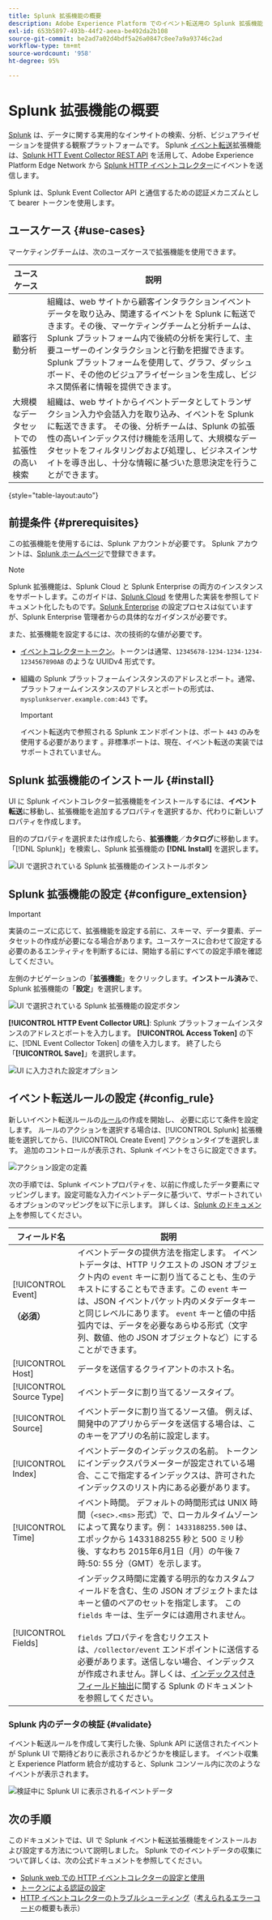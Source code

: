 ```yaml
---
title: Splunk 拡張機能の概要
description: Adobe Experience Platform でのイベント転送用の Splunk 拡張機能について説明します。
exl-id: 653b5897-493b-44f2-aeea-be492da2b108
source-git-commit: be2ad7a02d4bdf5a26a0847c8ee7a9a93746c2ad
workflow-type: tm+mt
source-wordcount: '958'
ht-degree: 95%

---
```


# Splunk 拡張機能の概要

[Splunk](https://www.splunk.com/ja_jp) は、データに関する実用的なインサイトの検索、分析、ビジュアライゼーションを提供する観察プラットフォームです。 Splunk [イベント転送](../../../ui/event-forwarding/overview.md)拡張機能は、[Splunk HTT Event Collector REST API](https://docs.splunk.com/Documentation/Splunk/8.2.5/Data/HECRESTendpoints) を活用して、Adobe Experience Platform Edge Network から [Splunk HTTP イベントコレクター](https://docs.splunk.com/Documentation/Splunk/8.2.5/Data/UsetheHTTPEventCollector)にイベントを送信します。

Splunk は、Splunk Event Collector API と通信するための認証メカニズムとして bearer トークンを使用します。

## ユースケース {#use-cases}

マーケティングチームは、次のユーズケースで拡張機能を使用できます。

| ユースケース | 説明 |
| --- | --- |
| 顧客行動分析 | 組織は、web サイトから顧客インタラクションイベントデータを取り込み、関連するイベントを Splunk に転送できます。その後、マーケティングチームと分析チームは、Splunk プラットフォーム内で後続の分析を実行して、主要ユーザーのインタラクションと行動を把握できます。 Splunk プラットフォームを使用して、グラフ、ダッシュボード、その他のビジュアライゼーションを生成し、ビジネス関係者に情報を提供できます。 |
| 大規模なデータセットでの拡張性の高い検索 | 組織は、web サイトからイベントデータとしてトランザクション入力や会話入力を取り込み、イベントを Splunk に転送できます。 その後、分析チームは、Splunk の拡張性の高いインデックス付け機能を活用して、大規模なデータセットをフィルタリングおよび処理し、ビジネスインサイトを導き出し、十分な情報に基づいた意思決定を行うことができます。 |

{style="table-layout:auto"}

## 前提条件 {#prerequisites}

この拡張機能を使用するには、Splunk アカウントが必要です。 Splunk アカウントは、[Splunk ホームページ](https://www.splunk.com/ja_jp/page/sign_up)で登録できます。

>[!NOTE]
>
> Splunk 拡張機能は、Splunk Cloud と Splunk Enterprise の両方のインスタンスをサポートします。このガイドは、[Splunk Cloud](https://www.splunk.com/ja_jp/products/splunk-cloud-platform.html) を使用した実装を参照してドキュメント化したものです。[Splunk Enterprise](https://www.splunk.com/ja_jp/products/splunk-enterprise.html) の設定プロセスは似ていますが、Splunk Enterprise 管理者からの具体的なガイダンスが必要です。

また、拡張機能を設定するには、次の技術的な値が必要です。

* [イベントコレクタートークン](https://docs.splunk.com/Documentation/Splunk/8.2.5/Data/UsetheHTTPEventCollector#Create_an_Event_Collector_token_on_Splunk_Cloud_Platform)。トークンは通常、`12345678-1234-1234-1234-1234567890AB` のような UUIDv4 形式です。
* 組織の Splunk プラットフォームインスタンスのアドレスとポート。通常、プラットフォームインスタンスのアドレスとポートの形式は、`mysplunkserver.example.com:443` です。

  >[!IMPORTANT]
  >
  > イベント転送内で参照される Splunk エンドポイントは、ポート `443` のみを使用する必要があります 。非標準ポートは、現在、イベント転送の実装ではサポートされていません。

## Splunk 拡張機能のインストール {#install}

UI に Splunk イベントコレクター拡張機能をインストールするには、**イベント転送**&#x200B;に移動し、拡張機能を追加するプロパティを選択するか、代わりに新しいプロパティを作成します。

目的のプロパティを選択または作成したら、**拡張機能**／**カタログ**&#x200B;に移動します。「[!DNL Splunk]」を検索し、Splunk 拡張機能の **[!DNL Install]** を選択します。

![UI で選択されている Splunk 拡張機能のインストールボタン](../../../images/extensions/server/splunk/install.png)

## Splunk 拡張機能の設定 {#configure_extension}

>[!IMPORTANT]
>
>実装のニーズに応じて、拡張機能を設定する前に、スキーマ、データ要素、データセットの作成が必要になる場合があります。ユースケースに合わせて設定する必要のあるエンティティを判断するには、開始する前にすべての設定手順を確認してください。

左側のナビゲーションの「**拡張機能**」をクリックします。**インストール済み**&#x200B;で、Splunk 拡張機能の「**設定**」を選択します。

![UI で選択されている Splunk 拡張機能の設定ボタン](../../../images/extensions/server/splunk/configure.png)

**[!UICONTROL HTTP Event Collector URL]**: Splunk プラットフォームインスタンスのアドレスとポートを入力します。 **[!UICONTROL Access Token]** の下に、[!DNL Event Collector Token] の値を入力します。 終了したら「**[!UICONTROL Save]**」を選択します。

![UI に入力された設定オプション](../../../images/extensions/server/splunk/input.png)

## イベント転送ルールの設定 {#config_rule}

新しいイベント転送ルールの[ルール](../../../ui/managing-resources/rules.md)の作成を開始し、 必要に応じて条件を設定します。 ルールのアクションを選択する場合は、[!UICONTROL Splunk] 拡張機能を選択してから、[!UICONTROL Create Event] アクションタイプを選択します。 追加のコントロールが表示され、Splunk イベントをさらに設定できます。

![アクション設定の定義](../../../images/extensions/server/splunk/action-configurations.png)

次の手順では、Splunk イベントプロパティを、以前に作成したデータ要素にマッピングします。設定可能な入力イベントデータに基づいて、サポートされているオプションのマッピングを以下に示します。 詳しくは、[Splunk のドキュメント](https://docs.splunk.com/Documentation/Splunk/8.2.5/Data/FormateventsforHTTPEventCollector#Event_metadata)を参照してください。

| フィールド名 | 説明 |
| --- | --- |
| [!UICONTROL Event]<br><br>**（必須）** | イベントデータの提供方法を指定します。 イベントデータは、HTTP リクエストの JSON オブジェクト内の `event` キーに割り当てることも、生のテキストにすることもできます。この `event` キーは、JSON イベントパケット内のメタデータキーと同じレベルにあります。 `event` キーと値の中括弧内では、データを必要なあらゆる形式（文字列、数値、他の JSON オブジェクトなど）にすることができます。 |
| [!UICONTROL Host] | データを送信するクライアントのホスト名。 |
| [!UICONTROL Source Type] | イベントデータに割り当てるソースタイプ。 |
| [!UICONTROL Source] | イベントデータに割り当てるソース値。 例えば、開発中のアプリからデータを送信する場合は、このキーをアプリの名前に設定します。 |
| [!UICONTROL Index] | イベントデータのインデックスの名前。 トークンにインデックスパラメーターが設定されている場合、ここで指定するインデックスは、許可されたインデックスのリスト内にある必要があります。 |
| [!UICONTROL Time] | イベント時間。 デフォルトの時間形式は UNIX 時間（`<sec>.<ms>` 形式）で、ローカルタイムゾーンによって異なります。例： `1433188255.500` は、エポックから 1433188255 秒と 500 ミリ秒後、すなわち 2015年6月1日（月）の午後 7 時:50: 55 分（GMT）を示します。 |
| [!UICONTROL Fields] | インデックス時間に定義する明示的なカスタムフィールドを含む、生の JSON オブジェクトまたはキーと値のペアのセットを指定します。 この `fields` キーは、生データには適用されません。<br><br>`fields` プロパティを含むリクエストは、`/collector/event` エンドポイントに送信する必要があります。送信しない場合、インデックスが作成されません。詳しくは、[インデックス付きフィールド抽出](https://docs.splunk.com/Documentation/Splunk/8.2.5/Data/IFXandHEC)に関する Splunk のドキュメントを参照してください。 |

### Splunk 内のデータの検証 {#validate}

イベント転送ルールを作成して実行した後、Splunk API に送信されたイベントが Splunk UI で期待どおりに表示されるかどうかを検証します。 イベント収集と Experience Platform 統合が成功すると、Splunk コンソール内に次のようなイベントが表示されます。

![検証中に Splunk UI に表示されるイベントデータ](../../../images/extensions/server/splunk/splunk-data.png)

## 次の手順

このドキュメントでは、UI で Splunk イベント転送拡張機能をインストールおよび設定する方法について説明しました。 Splunk でのイベントデータの収集について詳しくは、次の公式ドキュメントを参照してください。

* [Splunk web での HTTP イベントコレクターの設定と使用 ](https://docs.splunk.com/Documentation/Splunk/8.2.5/Data/UsetheHTTPEventCollector)
* [トークンによる認証の設定](https://docs.splunk.com/Documentation/Splunk/8.2.5/Security/Setupauthenticationwithtokens#Prerequisites_for_activating_tokens)
* [HTTP イベントコレクターのトラブルシューティング](https://docs.splunk.com/Documentation/Splunk/8.2.5/Data/TroubleshootHTTPEventCollector)（[考えられるエラーコード](https://docs.splunk.com/Documentation/Splunk/8.2.5/Data/TroubleshootHTTPEventCollector#Possible_error_codes)の概要も表示）
